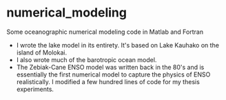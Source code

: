 # numerical_modeling
Some oceanographic numerical modeling code in Matlab and Fortran

* I wrote the lake model in its entirety.  It's based on Lake Kauhako on the island of Molokai.
* I also wrote much of the barotropic ocean model.
* The Zebiak-Cane ENSO model was written back in the 80's and is essentially the first numerical model to capture the physics of ENSO realistically.  I modified a few hundred lines of code for my thesis experiments.